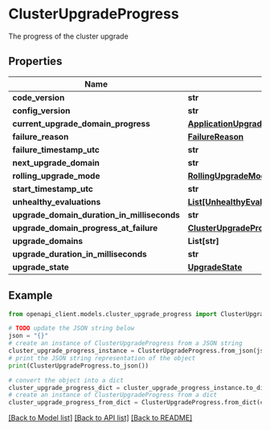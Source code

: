 # ClusterUpgradeProgress

The progress of the cluster upgrade

## Properties

Name | Type | Description | Notes
------------ | ------------- | ------------- | -------------
**code_version** | **str** |  | [optional] 
**config_version** | **str** |  | [optional] 
**current_upgrade_domain_progress** | [**ApplicationUpgradeCurrentUpgradeDomainProgress**](ApplicationUpgradeCurrentUpgradeDomainProgress.md) |  | [optional] 
**failure_reason** | [**FailureReason**](FailureReason.md) |  | [optional] 
**failure_timestamp_utc** | **str** |  | [optional] 
**next_upgrade_domain** | **str** |  | [optional] 
**rolling_upgrade_mode** | [**RollingUpgradeMode**](RollingUpgradeMode.md) |  | [optional] 
**start_timestamp_utc** | **str** |  | [optional] 
**unhealthy_evaluations** | [**List[UnhealthyEvaluation]**](UnhealthyEvaluation.md) |  | [optional] 
**upgrade_domain_duration_in_milliseconds** | **str** |  | [optional] 
**upgrade_domain_progress_at_failure** | [**ClusterUpgradeProgressUpgradeDomainProgressAtFailure**](ClusterUpgradeProgressUpgradeDomainProgressAtFailure.md) |  | [optional] 
**upgrade_domains** | **List[str]** |  | [optional] 
**upgrade_duration_in_milliseconds** | **str** |  | [optional] 
**upgrade_state** | [**UpgradeState**](UpgradeState.md) |  | [optional] 

## Example

```python
from openapi_client.models.cluster_upgrade_progress import ClusterUpgradeProgress

# TODO update the JSON string below
json = "{}"
# create an instance of ClusterUpgradeProgress from a JSON string
cluster_upgrade_progress_instance = ClusterUpgradeProgress.from_json(json)
# print the JSON string representation of the object
print(ClusterUpgradeProgress.to_json())

# convert the object into a dict
cluster_upgrade_progress_dict = cluster_upgrade_progress_instance.to_dict()
# create an instance of ClusterUpgradeProgress from a dict
cluster_upgrade_progress_from_dict = ClusterUpgradeProgress.from_dict(cluster_upgrade_progress_dict)
```
[[Back to Model list]](../README.md#documentation-for-models) [[Back to API list]](../README.md#documentation-for-api-endpoints) [[Back to README]](../README.md)


